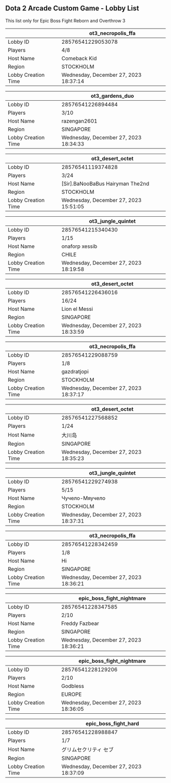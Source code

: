 ## Dota 2 Arcade Custom Game - Lobby List

This list only for Epic Boss Fight Reborn and Overthrow 3

|  | ot3_necropolis_ffa |
| ------ | ------ |
| Lobby ID | 28576541229053078 |
| Players | 4/8 |
| Host Name | Comeback Kid |
| Region | STOCKHOLM |
| Lobby Creation Time | Wednesday, December 27, 2023 18:37:14 |


|  | ot3_gardens_duo |
| ------ | ------ |
| Lobby ID | 28576541226894484 |
| Players | 3/10 |
| Host Name | razengan2601 |
| Region | SINGAPORE |
| Lobby Creation Time | Wednesday, December 27, 2023 18:34:33 |


|  | ot3_desert_octet |
| ------ | ------ |
| Lobby ID | 28576541119374828 |
| Players | 3/24 |
| Host Name | [Sir].BaNooBaBus Hairyman The2nd |
| Region | STOCKHOLM |
| Lobby Creation Time | Wednesday, December 27, 2023 15:51:05 |


|  | ot3_jungle_quintet |
| ------ | ------ |
| Lobby ID | 28576541215340430 |
| Players | 1/15 |
| Host Name | onaforp xessib |
| Region | CHILE |
| Lobby Creation Time | Wednesday, December 27, 2023 18:19:58 |


|  | ot3_desert_octet |
| ------ | ------ |
| Lobby ID | 28576541226436016 |
| Players | 16/24 |
| Host Name | Lion el Messi |
| Region | SINGAPORE |
| Lobby Creation Time | Wednesday, December 27, 2023 18:33:59 |


|  | ot3_necropolis_ffa |
| ------ | ------ |
| Lobby ID | 28576541229088759 |
| Players | 1/8 |
| Host Name | gazdratjopi |
| Region | STOCKHOLM |
| Lobby Creation Time | Wednesday, December 27, 2023 18:37:17 |


|  | ot3_desert_octet |
| ------ | ------ |
| Lobby ID | 28576541227568852 |
| Players | 1/24 |
| Host Name | 大川岛 |
| Region | SINGAPORE |
| Lobby Creation Time | Wednesday, December 27, 2023 18:35:23 |


|  | ot3_jungle_quintet |
| ------ | ------ |
| Lobby ID | 28576541229274938 |
| Players | 5/15 |
| Host Name | Чучело-Мяучело |
| Region | STOCKHOLM |
| Lobby Creation Time | Wednesday, December 27, 2023 18:37:31 |


|  | ot3_necropolis_ffa |
| ------ | ------ |
| Lobby ID | 28576541228342459 |
| Players | 1/8 |
| Host Name | Hi |
| Region | SINGAPORE |
| Lobby Creation Time | Wednesday, December 27, 2023 18:36:21 |


|  | epic_boss_fight_nightmare |
| ------ | ------ |
| Lobby ID | 28576541228347585 |
| Players | 2/10 |
| Host Name | Freddy Fazbear |
| Region | SINGAPORE |
| Lobby Creation Time | Wednesday, December 27, 2023 18:36:21 |


|  | epic_boss_fight_nightmare |
| ------ | ------ |
| Lobby ID | 28576541228129206 |
| Players | 2/10 |
| Host Name | Godbless |
| Region | EUROPE |
| Lobby Creation Time | Wednesday, December 27, 2023 18:36:05 |


|  | epic_boss_fight_hard |
| ------ | ------ |
| Lobby ID | 28576541228988847 |
| Players | 1/7 |
| Host Name | グリムセクリティ セブ |
| Region | SINGAPORE |
| Lobby Creation Time | Wednesday, December 27, 2023 18:37:09 |


